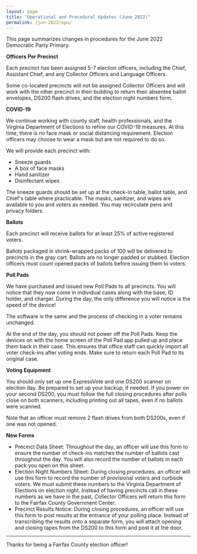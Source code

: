 ```yaml
---
layout: page
title: "Operational and Procedural Updates (June 2022)"
permalink: /jun-2022/opu/
---
```


This page summarizes changes in procedures for the June 2022 Democratic Party Primary.

**Officers Per Precinct**

Each precinct has been assigned 5-7 election officers, including the Chief, Assistant Chief, and any Collector Officers and Language Officers.

Some co-located precincts will not be assigned Collector Officers and will work with the other precinct in their building to return their absentee ballot envelopes, DS200 flash drives, and the election night numbers form.

**COVID-19**

We continue working with county staff, health professionals, and the Virginia Department of Elections to refine our COVID-19 measures. At this time, there is no face mask or social distancing requirement. Election officers may choose to wear a mask but are not required to do so.

We will provide each precinct with:

- Sneeze guards
- A box of face masks
- Hand sanitizer
- Disinfectant wipes

The sneeze guards should be set up at the check-in table, ballot table, and Chief&#39;s table where practicable. The masks, sanitizer, and wipes are available to you and voters as needed. You may recirculate pens and privacy folders.

**Ballots**

Each precinct will receive ballots for at least 25% of active registered voters.

Ballots packaged in shrink-wrapped packs of 100 will be delivered to precincts in the gray cart. Ballots are no longer padded or stubbed. Election officers must count opened packs of ballots before issuing them to voters.

**Poll Pads**

We have purchased and issued new Poll Pads to all precincts. You will notice that they now come in individual cases along with the base, ID holder, and charger. During the day, the only difference you will notice is the speed of the device!

The software is the same and the process of checking in a voter remains unchanged.

At the end of the day, you should not power off the Poll Pads. Keep the devices on with the home screen of the Poll Pad app pulled up and place them back in their case. This ensures that office staff can quickly import all voter check-ins after voting ends. Make sure to return each Poll Pad to its original case.

**Voting Equipment**

You should only set up one ExpressVote and one DS200 scanner on election day. Be prepared to set up your backup, if needed. If you power on your second DS200, you must follow the full closing procedures after polls close on both scanners, including printing out all tapes, even if no ballots were scanned.

Note that an officer must remove 2 flash drives from both DS200s, even if one was not opened.

**New Forms**

- Precinct Data Sheet: Throughout the day, an officer will use this form to ensure the number of check-ins matches the number of ballots cast throughout the day. You will also record the number of ballots in each pack you open on this sheet.
- Election Night Numbers Sheet: During closing procedures, an officer will use this form to record the number of provisional voters and curbside voters. We must submit these numbers to the Virginia Department of Elections on election night. Instead of having precincts call in these numbers as we have in the past, Collector Officers will return this form to the Fairfax County Government Center.
- Precinct Results Notice: During closing procedures, an officer will use this form to post results at the entrance of your polling place. Instead of transcribing the results onto a separate form, you will attach opening and closing tapes from the DS200 to this form and post it at the door.

---

Thanks for being a Fairfax County election officer!
